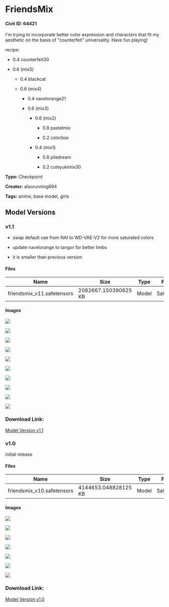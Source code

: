 # FriendsMix

#### Civit ID: 64421

<p>I'm trying to incorporate better color expression and characters that fit my aesthetic on the basis of "counterfeit" universality. Have fun playing!</p><p>recipe:</p><ul><li><p>0.4 counterfeit30</p></li><li><p>0.6 (mix5)</p><ul><li><p>0.4 blackcat</p></li><li><p>0.6 (mix4)</p><ul><li><p>0.4 navelorange21</p></li><li><p>0.6 (mix3)</p><ul><li><p>0.6 (mix2)</p><ul><li><p>0.8 pastelmix</p></li><li><p>0.2 colorbox</p></li></ul></li><li><p>0.4 (mix1)</p><ul><li><p>0.8 piledream</p></li><li><p>0.2 cuteyukimix30</p></li></ul></li></ul></li></ul></li></ul></li></ul>

**Type:** Checkpoint

**Creator:** alsorunning694

**Tags:** anime, base model, girls

## Model Versions

### v1.1

<ul><li><p>swap default vae from NAI to WD-VAE-V2 for more saturated colors</p></li><li><p>update navelorange to tangor for better limbs</p></li><li><p>it is smaller than previous version</p></li></ul>

#### Files

| Name | Size | Type | Format | Download Url | AutoV1 | AutoV2 | SHA256 | CRC32 | BLAKE3 |
| --- | --- | --- | --- | --- | --- | --- | --- | --- | --- |
| friendsmix_v11.safetensors | 2082667.150390625 KB | Model | SafeTensor | https://civitai.com/api/download/models/77852 | F8D86DE3 | 21651F3B14 | 21651F3B14B2B3F52FB6DA4CF75D4D47526DA80243EA135ED04915A777DAD863 | 7040397C | 5C69E89EBC8A7017B406C73A7AE9D6B302D09E77D437BB760E5E80553171F41B |

#### Images

<p><img src="https://image.civitai.com/xG1nkqKTMzGDvpLrqFT7WA/5bba36e0-4079-47a4-ac28-e174fd2a4ffc/width=450/944002.jpeg" /></p>

<p><img src="https://image.civitai.com/xG1nkqKTMzGDvpLrqFT7WA/69e17d1e-9593-469d-9431-236e5057e84b/width=450/934441.jpeg" /></p>

<p><img src="https://image.civitai.com/xG1nkqKTMzGDvpLrqFT7WA/bac2f735-89dd-49cf-91dc-f6b0c3be3c0e/width=450/887170.jpeg" /></p>

<p><img src="https://image.civitai.com/xG1nkqKTMzGDvpLrqFT7WA/c4570bbd-2e11-4935-a1eb-aa8de8ea5769/width=450/874871.jpeg" /></p>

<p><img src="https://image.civitai.com/xG1nkqKTMzGDvpLrqFT7WA/4f868694-1227-472e-8522-1216fed6d30d/width=450/873005.jpeg" /></p>

<p><img src="https://image.civitai.com/xG1nkqKTMzGDvpLrqFT7WA/725eb1e5-5616-4610-90df-d2c1ae7d5b7c/width=450/944012.jpeg" /></p>

<p><img src="https://image.civitai.com/xG1nkqKTMzGDvpLrqFT7WA/0bdaaa6a-6291-415f-9e28-f5c3b75a7a53/width=450/934443.jpeg" /></p>

<p><img src="https://image.civitai.com/xG1nkqKTMzGDvpLrqFT7WA/fae78efd-557a-46b6-9c68-3391339d1114/width=450/887184.jpeg" /></p>

<p><img src="https://image.civitai.com/xG1nkqKTMzGDvpLrqFT7WA/2eb0f23d-5baa-4393-a608-a55e10e135cc/width=450/887167.jpeg" /></p>

<p><img src="https://image.civitai.com/xG1nkqKTMzGDvpLrqFT7WA/87c964c1-962d-4d9b-9d43-8075b232698a/width=450/887185.jpeg" /></p>

### Download Link:

[Model Version v1.1](https://civitai.com/api/download/models/77852)

### v1.0

<p>initial release</p>

#### Files

| Name | Size | Type | Format | Download Url | AutoV1 | AutoV2 | SHA256 | CRC32 | BLAKE3 |
| --- | --- | --- | --- | --- | --- | --- | --- | --- | --- |
| friendsmix_v10.safetensors | 4144653.048828125 KB | Model | SafeTensor | https://civitai.com/api/download/models/69025 | DC5718A1 | 8F2DBD80EA | 8F2DBD80EA241849364DAF59A2D94500A70C7A7AA30ACE26F304B9F2E622580D | 5D18DCAE | 3B89E74CAC09808C3E14A3983AD85E7167EA1EB53228A398B2E1ADA3E3F00417 |

#### Images

<p><img src="https://image.civitai.com/xG1nkqKTMzGDvpLrqFT7WA/08c683a0-d63c-41ab-80ef-7f109b485594/width=450/784460.jpeg" /></p>

<p><img src="https://image.civitai.com/xG1nkqKTMzGDvpLrqFT7WA/629a5c03-b4dd-4598-b6d7-0e4e7cf3a8a7/width=450/777419.jpeg" /></p>

<p><img src="https://image.civitai.com/xG1nkqKTMzGDvpLrqFT7WA/ed331de2-cdc8-441c-b98f-464c720f3bf7/width=450/774108.jpeg" /></p>

<p><img src="https://image.civitai.com/xG1nkqKTMzGDvpLrqFT7WA/211e7a62-95b1-4bf0-a29b-542fed042662/width=450/770227.jpeg" /></p>

<p><img src="https://image.civitai.com/xG1nkqKTMzGDvpLrqFT7WA/29c46be4-8ea1-492d-b0ed-63a305997ff0/width=450/770225.jpeg" /></p>

<p><img src="https://image.civitai.com/xG1nkqKTMzGDvpLrqFT7WA/62f8f000-f2b8-49d9-8198-8b716dd9ace8/width=450/770229.jpeg" /></p>

<p><img src="https://image.civitai.com/xG1nkqKTMzGDvpLrqFT7WA/f1f81711-cb82-4baf-8d32-523c9d40d713/width=450/770231.jpeg" /></p>

### Download Link:

[Model Version v1.0](https://civitai.com/api/download/models/69025)

